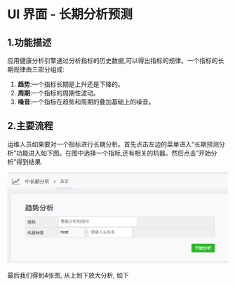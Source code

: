 # **UI 界面 - 长期分析预测**

## 1.功能描述

应用健康分析引擎通过分析指标的历史数据,可以得出指标的规律。一个指标的长期规律由三部分组成:

1. **趋势**:一个指标长期是上升还是下降的。
2. **周期**:一个指标的周期性波动。
3. **噪音**:一个指标在趋势和周期的叠加基础上的噪音。

## **2.主要流程**

运维人员如果要对一个指标进行长期分析。首先点击左边的菜单进入“长期预测分析”功能进入如下图。在图中选择一个指标,还有相关的机器。然后点击“开始分析”得到结果.

![](/part4/images/p4_24.png)



最后我们得到4张图, 从上到下放大分析, 如下



